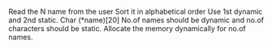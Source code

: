 Read the N name from the user
Sort it in alphabetical order
Use 1st dynamic and 2nd static. Char (*name)[20]
No.of names should be dynamic and no.of characters should be static.
Allocate the memory dynamically for no.of names.
